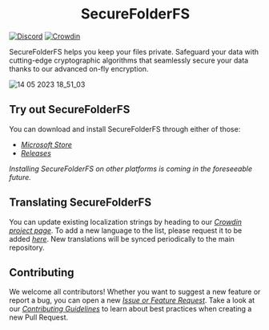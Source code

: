 <p align="center">
  <h1 align="center">SecureFolderFS</h1>
</p>

[![Discord](https://discordapp.com/api/guilds/926425949078159420/widget.png)](https://discord.gg/NrTxXpJ2Zj)
[![Crowdin](https://badges.crowdin.net/securefolderfs/localized.svg)](https://crowdin.com/project/securefolderfs)

SecureFolderFS helps you keep your files private. Safeguard your data with cutting-edge cryptographic algorithms that seamlessly secure your data thanks to our advanced on-fly encryption.

![14 05 2023 18_51_03](https://github.com/securefolderfs-community/SecureFolderFS/assets/53011783/5320dfca-6388-46d8-99ab-90a5b3026d0a)

## Try out SecureFolderFS

You can download and install SecureFolderFS through either of those:
- *[Microsoft Store](https://apps.microsoft.com/store/detail/securefolderfs/9NZ7CZRN7GG8)*
- *[Releases](https://github.com/securefolderfs-community/SecureFolderFS/releases)*

*Installing SecureFolderFS on other platforms is coming in the foreseeable future.*

## Translating SecureFolderFS

You can update existing localization strings by heading to our *[Crowdin project page](https://crowdin.com/project/securefolderfs)*. To add a new language to the list, please request it to be added *[here](https://github.com/securefolderfs-community/SecureFolderFS/issues/50)*. New translations will be synced periodically to the main repository.

## Contributing

We welcome all contributors! Whether you want to suggest a new feature or report a bug, you can open a new *[Issue or Feature Request](https://github.com/securefolderfs-community/SecureFolderFS/issues/new/choose)*. Take a look at our *[Contributing Guidelines](CONTRIBUTING.md)* to learn about best practices when creating a new Pull Request.
